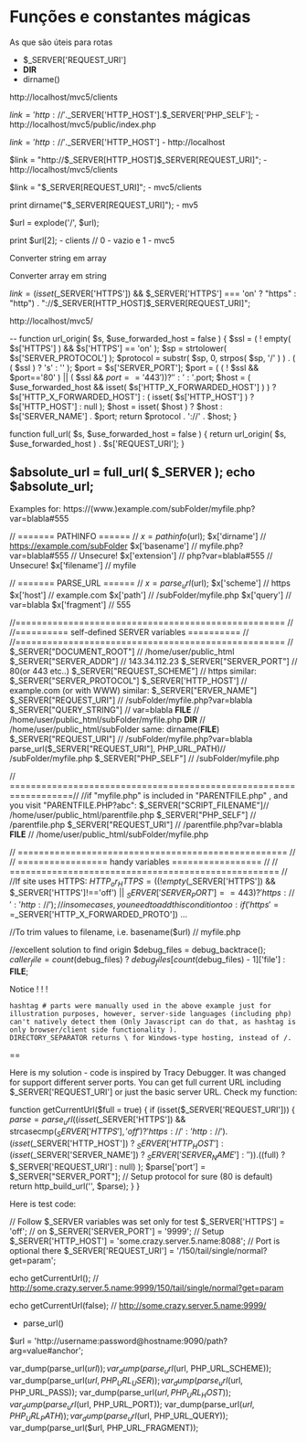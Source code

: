 # Funções e constantes mágicas

As que são úteis para rotas

- $_SERVER['REQUEST_URI']
- __DIR__
- dirname()

http://localhost/mvc5/clients

$link = 'http://'.$_SERVER['HTTP_HOST'].$_SERVER['PHP_SELF']; - http://localhost/mvc5/public/index.php

$link = 'http://'.$_SERVER['HTTP_HOST'] - http://localhost

$link = "http://$_SERVER[HTTP_HOST]$_SERVER[REQUEST_URI]"; - http://localhost/mvc5/clients

$link = "$_SERVER[REQUEST_URI]"; - mvc5/clients

print dirname("$_SERVER[REQUEST_URI]"); - mv5

$url = explode('/', $url);

print $url[2]; - clients // 0 - vazio e 1 - mvc5


Converter string em array

Converter array em string

$link = (isset($_SERVER['HTTPS']) && $_SERVER['HTTPS'] === 'on' ? "https" : "http") . "://$_SERVER[HTTP_HOST]$_SERVER[REQUEST_URI]";

http://localhost/mvc5/

--
function url_origin( $s, $use_forwarded_host = false )
{
    $ssl      = ( ! empty( $s['HTTPS'] ) && $s['HTTPS'] == 'on' );
    $sp       = strtolower( $s['SERVER_PROTOCOL'] );
    $protocol = substr( $sp, 0, strpos( $sp, '/' ) ) . ( ( $ssl ) ? 's' : '' );
    $port     = $s['SERVER_PORT'];
    $port     = ( ( ! $ssl && $port=='80' ) || ( $ssl && $port=='443' ) ) ? '' : ':'.$port;
    $host     = ( $use_forwarded_host && isset( $s['HTTP_X_FORWARDED_HOST'] ) ) ? $s['HTTP_X_FORWARDED_HOST'] : ( isset( $s['HTTP_HOST'] ) ? $s['HTTP_HOST'] : null );
    $host     = isset( $host ) ? $host : $s['SERVER_NAME'] . $port;
    return $protocol . '://' . $host;
}

function full_url( $s, $use_forwarded_host = false )
{
    return url_origin( $s, $use_forwarded_host ) . $s['REQUEST_URI'];
}

$absolute_url = full_url( $_SERVER );
echo $absolute_url;
--

Examples for: https://(www.)example.com/subFolder/myfile.php?var=blabla#555

// ======= PATHINFO ====== //
$x = pathinfo($url);
$x['dirname']      // https://example.com/subFolder
$x['basename']     //                               myfile.php?var=blabla#555 // Unsecure! 
$x['extension']    //                               php?var=blabla#555 // Unsecure! 
$x['filename']     //                               myfile

// ======= PARSE_URL ====== //
$x = parse_url($url);
$x['scheme']       // https
$x['host']         // example.com
$x['path']         // /subFolder/myfile.php
$x['query']        // var=blabla
$x['fragment']     // 555

//=================================================== //
//========== self-defined SERVER variables ========== //
//=================================================== //
$_SERVER["DOCUMENT_ROOT"]  // /home/user/public_html
$_SERVER["SERVER_ADDR"]    // 143.34.112.23
$_SERVER["SERVER_PORT"]    // 80(or 443 etc..)
$_SERVER["REQUEST_SCHEME"] // https  similar: $_SERVER["SERVER_PROTOCOL"] 
$_SERVER['HTTP_HOST']      // example.com (or with WWW)  similar: $_SERVER["ERVER_NAME"]
$_SERVER["REQUEST_URI"]    // /subFolder/myfile.php?var=blabla
$_SERVER["QUERY_STRING"]   // var=blabla
__FILE__                   // /home/user/public_html/subFolder/myfile.php
__DIR__                    // /home/user/public_html/subFolder  same: dirname(__FILE__)
$_SERVER["REQUEST_URI"]    // /subFolder/myfile.php?var=blabla
parse_url($_SERVER["REQUEST_URI"], PHP_URL_PATH)//  /subFolder/myfile.php 
$_SERVER["PHP_SELF"]       // /subFolder/myfile.php

// ==================================================================//
//if "myfile.php" is included in "PARENTFILE.php" , and you visit  "PARENTFILE.PHP?abc":
$_SERVER["SCRIPT_FILENAME"]// /home/user/public_html/parentfile.php
$_SERVER["PHP_SELF"]       // /parentfile.php
$_SERVER["REQUEST_URI"]    // /parentfile.php?var=blabla
__FILE__                   // /home/user/public_html/subFolder/myfile.php

// =================================================== //
// ================= handy variables ================= //
// =================================================== //
//If site uses HTTPS:
$HTTP_or_HTTPS = ((!empty($_SERVER['HTTPS']) && $_SERVER['HTTPS']!=='off') || $_SERVER['SERVER_PORT']==443) ? 'https://':'http://' );            //in some cases, you need to add this condition too: if ('https'==$_SERVER['HTTP_X_FORWARDED_PROTO'])  ...

//To trim values to filename, i.e. 
basename($url)             // myfile.php

//excellent solution to find origin
$debug_files = debug_backtrace();
$caller_file = count($debug_files) ? $debug_files[count($debug_files) - 1]['file'] : __FILE__;

Notice ! ! !

    hashtag # parts were manually used in the above example just for illustration purposes, however, server-side languages (including php) can't natively detect them (Only Javascript can do that, as hashtag is only browser/client side functionality ).
    DIRECTORY_SEPARATOR returns \ for Windows-type hosting, instead of /.

==


Here is my solution - code is inspired by Tracy Debugger. It was changed for support different server ports. You can get full current URL including $_SERVER['REQUEST_URI'] or just the basic server URL. Check my function:

function getCurrentUrl($full = true) {
    if (isset($_SERVER['REQUEST_URI'])) {
        $parse = parse_url(
            (isset($_SERVER['HTTPS']) && strcasecmp($_SERVER['HTTPS'], 'off') ? 'https://' : 'http://') .
            (isset($_SERVER['HTTP_HOST']) ? $_SERVER['HTTP_HOST'] : (isset($_SERVER['SERVER_NAME']) ? $_SERVER['SERVER_NAME'] : '')) . (($full) ? $_SERVER['REQUEST_URI'] : null)
        );
        $parse['port'] = $_SERVER["SERVER_PORT"]; // Setup protocol for sure (80 is default)
        return http_build_url('', $parse);
    }
}

Here is test code:

// Follow $_SERVER variables was set only for test
$_SERVER['HTTPS'] = 'off'; // on
$_SERVER['SERVER_PORT'] = '9999'; // Setup
$_SERVER['HTTP_HOST'] = 'some.crazy.server.5.name:8088'; // Port is optional there
$_SERVER['REQUEST_URI'] = '/150/tail/single/normal?get=param';

echo getCurrentUrl();
// http://some.crazy.server.5.name:9999/150/tail/single/normal?get=param

echo getCurrentUrl(false);
// http://some.crazy.server.5.name:9999/




- parse_url()

$url = 'http://username:password@hostname:9090/path?arg=value#anchor';

var_dump(parse_url($url));
var_dump(parse_url($url, PHP_URL_SCHEME));
var_dump(parse_url($url, PHP_URL_USER));
var_dump(parse_url($url, PHP_URL_PASS));
var_dump(parse_url($url, PHP_URL_HOST));
var_dump(parse_url($url, PHP_URL_PORT));
var_dump(parse_url($url, PHP_URL_PATH));
var_dump(parse_url($url, PHP_URL_QUERY));
var_dump(parse_url($url, PHP_URL_FRAGMENT));
